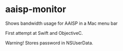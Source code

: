 # aaisp-monitor
Shows bandwidth usage for AAISP in a Mac menu bar

First attempt at Swift and ObjectiveC.

Warning!
Stores password in NSUserData.
